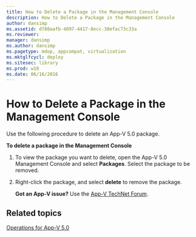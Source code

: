 ```yaml
---
title: How to Delete a Package in the Management Console
description: How to Delete a Package in the Management Console
author: dansimp
ms.assetid: d780aafb-4097-4417-8ecc-30efac73c33a
ms.reviewer: 
manager: dansimp
ms.author: dansimp
ms.pagetype: mdop, appcompat, virtualization
ms.mktglfcycl: deploy
ms.sitesec: library
ms.prod: w10
ms.date: 06/16/2016
---
```



# How to Delete a Package in the Management Console


Use the following procedure to delete an App-V 5.0 package.

**To delete a package in the Management Console**

1.  To view the package you want to delete, open the App-V 5.0 Management Console and select **Packages**. Select the package to be removed.

2.  Right-click the package, and select **delete** to remove the package.

    **Got an App-V issue?** Use the [App-V TechNet Forum](https://social.technet.microsoft.com/Forums/home?forum=mdopappv).

## Related topics


[Operations for App-V 5.0](operations-for-app-v-50.md)

 

 






